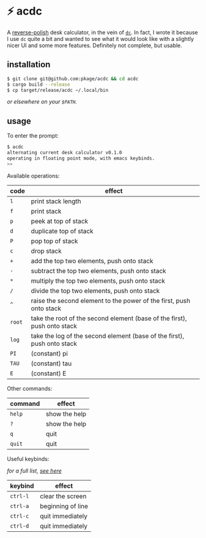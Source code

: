 # ⚡️ acdc

A [reverse-polish](https://xkcd.com/645) desk calculator, in the vein of
[`dc`](https://linux.die.net/man/1/dc). In fact, I wrote it because I use `dc`
quite a bit and wanted to see what it would look like with a slightly nicer UI
and some more features. Definitely not complete, but usable.

## installation

```sh
$ git clone git@github.com:pkage/acdc && cd acdc
$ cargo build --release
$ cp target/release/acdc ~/.local/bin
```

*or elsewhere on your `$PATH`.*

## usage

To enter the prompt:

```sh
$ acdc
alternating current desk calculator v0.1.0
operating in floating point mode, with emacs keybinds.
>>
```

Available operations:

code   | effect
---    | ---
`l`    | print stack length
`f`    | print stack
`p`    | peek at top of stack
`d`    | duplicate top of stack
`P`    | pop top of stack
`c`    | drop stack
`+`    | add the top two elements, push onto stack
`-`    | subtract the top two elements, push onto stack
`*`    | multiply the top two elements, push onto stack
`/`    | divide the top two elements, push onto stack
`^`    | raise the second element to the power of the first, push onto stack
`root` | take the root of the second element (base of the first), push onto stack
`log`  | take the log of the second element (base of the first), push onto stack
`PI`   | (constant) pi
`TAU`  | (constant) tau
`E`    | (constant) E

Other commands:

command | effect
---     | ---
`help`  | show the help
`?`     | show the help
`q`     | quit
`quit`  | quit

Useful keybinds:

*for a full list, [see here](https://github.com/kkawakam/rustyline#emacs-mode-default-mode)*

keybind  | effect
---      | ---
`ctrl-l` | clear the screen
`ctrl-a` | beginning of line
`ctrl-c` | quit immediately
`ctrl-d` | quit immediately
